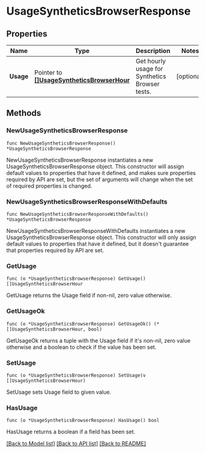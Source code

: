# UsageSyntheticsBrowserResponse

## Properties

| Name      | Type                                                                         | Description                                    | Notes      |
| --------- | ---------------------------------------------------------------------------- | ---------------------------------------------- | ---------- |
| **Usage** | Pointer to [**[]UsageSyntheticsBrowserHour**](UsageSyntheticsBrowserHour.md) | Get hourly usage for Synthetics Browser tests. | [optional] |

## Methods

### NewUsageSyntheticsBrowserResponse

`func NewUsageSyntheticsBrowserResponse() *UsageSyntheticsBrowserResponse`

NewUsageSyntheticsBrowserResponse instantiates a new UsageSyntheticsBrowserResponse object.
This constructor will assign default values to properties that have it defined,
and makes sure properties required by API are set, but the set of arguments
will change when the set of required properties is changed.

### NewUsageSyntheticsBrowserResponseWithDefaults

`func NewUsageSyntheticsBrowserResponseWithDefaults() *UsageSyntheticsBrowserResponse`

NewUsageSyntheticsBrowserResponseWithDefaults instantiates a new UsageSyntheticsBrowserResponse object.
This constructor will only assign default values to properties that have it defined,
but it doesn't guarantee that properties required by API are set.

### GetUsage

`func (o *UsageSyntheticsBrowserResponse) GetUsage() []UsageSyntheticsBrowserHour`

GetUsage returns the Usage field if non-nil, zero value otherwise.

### GetUsageOk

`func (o *UsageSyntheticsBrowserResponse) GetUsageOk() (*[]UsageSyntheticsBrowserHour, bool)`

GetUsageOk returns a tuple with the Usage field if it's non-nil, zero value otherwise
and a boolean to check if the value has been set.

### SetUsage

`func (o *UsageSyntheticsBrowserResponse) SetUsage(v []UsageSyntheticsBrowserHour)`

SetUsage sets Usage field to given value.

### HasUsage

`func (o *UsageSyntheticsBrowserResponse) HasUsage() bool`

HasUsage returns a boolean if a field has been set.

[[Back to Model list]](../README.md#documentation-for-models) [[Back to API list]](../README.md#documentation-for-api-endpoints) [[Back to README]](../README.md)
